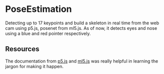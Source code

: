 # PoseEstimation
Detecting up to 17 keypoints and build a skeleton in real time from the web cam using p5.js, posenet from ml5.js.
As of now, it detects eyes and nose using a blue and red pointer respectively.

## Resources
The documentation from [p5.js](https://p5js.org/ "p5.js") and [ml5.js](https://learn.ml5js.org/docs/#/reference/posenet "PoseNet") was really helpful in learning the jargon for making it happen.
